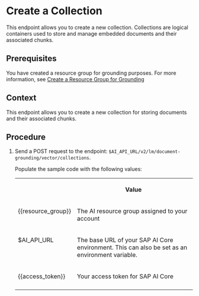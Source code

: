 <!-- loioc124fb9b68864fa187243ee4edcf213c -->

# Create a Collection

This endpoint allows you to create a new collection. Collections are logical containers used to store and manage embedded documents and their associated chunks.



<a name="loioc124fb9b68864fa187243ee4edcf213c__section_tzh_5tr_kdc"/>

## Prerequisites

You have created a resource group for grounding purposes. For more information, see [Create a Resource Group for Grounding](create-a-resource-group-for-grounding-e32efa5.md)



<a name="loioc124fb9b68864fa187243ee4edcf213c__section_ov1_1wr_kdc"/>

## Context

This endpoint allows you to create a new collection for storing documents and their associated chunks.



## Procedure

1.  Send a POST request to the endpoint: `$AI_API_URL/v2/lm/document-grounding/vector/collections`.

    Populate the sample code with the following values:


    <table>
    <tr>
    <th valign="top">

     
    
    </th>
    <th valign="top">

    Value
    
    </th>
    </tr>
    <tr>
    <td valign="top">
    
    \{\{resource\_group\}\}
    
    </td>
    <td valign="top">
    
    The AI resource group assigned to your account
    
    </td>
    </tr>
    <tr>
    <td valign="top">
    
    $AI\_API\_URL
    
    </td>
    <td valign="top">
    
    The base URL of your SAP AI Core environment. This can also be set as an environment variable.
    
    </td>
    </tr>
    <tr>
    <td valign="top">
    
    \{\{access\_token\}\}
    
    </td>
    <td valign="top">
    
    Your access token for SAP AI Core
    
    </td>
    </tr>
    <tr>
    <td valign="top">
    
    <title of the collection\>
    
    </td>
    <td valign="top">
    
    Your choice of title for the collection
    
    </td>
    </tr>
    <tr>
    <td valign="top">
    
    <embedding-model-name\>
    
    </td>
    <td valign="top">
    
    The name of the embedding model to be used during vectorization
    
    </td>
    </tr>
    <tr>
    <td valign="top">
    
    metadata.purpose
    
    </td>
    <td valign="top">
    
    Your choice of text about the purpose of the collection
    
    </td>
    </tr>
    <tr>
    <td valign="top">
    
    metadata <key\> <value\> pair
    
    </td>
    <td valign="top">
    
    Your choice of metadata key value pair
    
    </td>
    </tr>
    </table>
    
    > ### Note:  
    > The`title` and`metadata`fields are optional.

    > ### Sample Code:  
    > ```
    > 
    > curl --request POST \
    >   --url $AI_API_URL/v2/lm/document-grounding/vector/collections \ 
    >   --header 'AI-Resource-Group: {{resource_group}}' \ 
    >   --header 'Authorization: Bearer {{access_token}}'
    >   --data '{
    >   "title": "<title of the collection>",
    >   "embeddingConfig": {
    >     "modelName": "<embedding-model-name>"
    >   },
    >   "metadata": [
    >     {
    >       "key": "purpose",
    >       "value": [
    >         "<text>"
    >       ]
    >     },
    >     {
    >       "key": "<a-random-key>",
    >       "value": [
    >         "<text>"
    >       ]
    >     }
    >   ]
    > }'
    > ```




<a name="loioc124fb9b68864fa187243ee4edcf213c__section_rbc_dqw_vfc"/>

## Results

The response is returned in JSON format, and includes a `location` header that contains the endpoint that can be used to get the status of collection creation.



<a name="loioc124fb9b68864fa187243ee4edcf213c__postreq_wm5_11z_fgc"/>

## Next Steps

Check the status of your collection. For more information, see [Get Collection Creation Status](get-collection-creation-status-3bbaff2.md).

